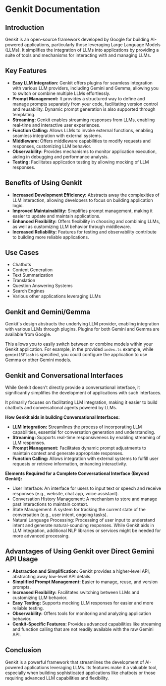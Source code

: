 # Genkit Documentation

## Introduction

Genkit is an open-source framework developed by Google for building AI-powered applications, particularly those leveraging Large Language Models (LLMs). It simplifies the integration of LLMs into applications by providing a suite of tools and mechanisms for interacting with and managing LLMs.

## Key Features

* **Easy LLM Integration:** Genkit offers plugins for seamless integration with various LLM providers, including Gemini and Gemma, allowing you to switch or combine multiple LLMs effortlessly.
* **Prompt Management:**  It provides a structured way to define and manage prompts separately from your code, facilitating version control and reusability. Dynamic prompt generation is also supported through templating.
* **Streaming:** Genkit enables streaming responses from LLMs, enabling real-time and interactive user experiences.
* **Function Calling:**  Allows LLMs to invoke external functions, enabling seamless integration with external systems.
* **Middleware:**  Offers middleware capabilities to modify requests and responses, customizing LLM behavior.
* **Observability:** Provides mechanisms to monitor application execution, aiding in debugging and performance analysis.
* **Testing:** Facilitates application testing by allowing mocking of LLM responses.

## Benefits of Using Genkit

* **Increased Development Efficiency:**  Abstracts away the complexities of LLM interaction, allowing developers to focus on building application logic.
* **Improved Maintainability:** Simplifies prompt management, making it easier to update and maintain applications.
* **Enhanced Flexibility:** Offers flexibility in choosing and combining LLMs, as well as customizing LLM behavior through middleware.
* **Increased Reliability:**  Features for testing and observability contribute to building more reliable applications.

## Use Cases

* Chatbots
* Content Generation
* Text Summarization
* Translation
* Question Answering Systems
* Search Engines
* Various other applications leveraging LLMs

## Genkit and Gemini/Gemma

Genkit's design abstracts the underlying LLM provider, enabling integration with various LLMs through plugins.  Plugins for both Gemini and Gemma are available from Google.

This allows you to easily switch between or combine models within your Genkit application. For example, in the provided `index.ts` example, while `gemini15Flash` is specified, you could configure the application to use Gemma or other Gemini models.

## Genkit and Conversational Interfaces

While Genkit doesn't directly provide a conversational interface, it significantly simplifies the development of applications with such interfaces.

It primarily focuses on facilitating LLM integration, making it easier to build chatbots and conversational agents powered by LLMs.

**How Genkit aids in building Conversational Interfaces:**

* **LLM Integration:**  Streamlines the process of incorporating LLM capabilities, essential for conversation generation and understanding.
* **Streaming:** Supports real-time responsiveness by enabling streaming of LLM responses.
* **Prompt Management:**  Facilitates dynamic prompt adjustments to maintain context and generate appropriate responses.
* **Function Calling:**  Allows integration with external systems to fulfill user requests or retrieve information, enhancing interactivity.

**Elements Required for a Complete Conversational Interface (Beyond Genkit):**

* User Interface:  An interface for users to input text or speech and receive responses (e.g., website, chat app, voice assistant).
* Conversation History Management: A mechanism to store and manage past interactions to maintain context.
* State Management:  A system for tracking the current state of the conversation (e.g., user intent, ongoing tasks).
* Natural Language Processing: Processing of user input to understand intent and generate natural-sounding responses. While Genkit aids in LLM integration, additional NLP libraries or services might be needed for more advanced processing.

## Advantages of Using Genkit over Direct Gemini API Usage

* **Abstraction and Simplification:** Genkit provides a higher-level API, abstracting away low-level API details.
* **Simplified Prompt Management:** Easier to manage, reuse, and version prompts.
* **Increased Flexibility:** Facilitates switching between LLMs and customizing LLM behavior.
* **Easy Testing:**  Supports mocking LLM responses for easier and more reliable testing.
* **Observability:** Offers tools for monitoring and analyzing application behavior.
* **Genkit-Specific Features:**  Provides advanced capabilities like streaming and function calling that are not readily available with the raw Gemini API.

## Conclusion

Genkit is a powerful framework that streamlines the development of AI-powered applications leveraging LLMs.  Its features make it a valuable tool, especially when building sophisticated applications like chatbots or those requiring advanced LLM capabilities and flexibility.